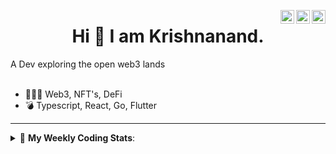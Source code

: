 <a href="https://twitter.com/incrypto32" target="_blank" rel="nofollow"><img align="right" alt="Pratik's Twitter" width="22px" src="https://cdn.jsdelivr.net/npm/simple-icons@v3/icons/twitter.svg" /></a><a href="https://www.linkedin.com/in/incrypto32" target="_blank" rel="nofollow"><img align="right" alt="Pratik's Linkdein" width="22px" src="https://cdn.jsdelivr.net/npm/simple-icons@v3/icons/linkedin.svg" /></a><a href="https://www.instagram.com/incrypto32" target="_blank" rel="nofollow"><img align="right" alt="Insta" width="22px" src="https://cdn.jsdelivr.net/npm/simple-icons@v3/icons/instagram.svg" /></a>

<center><h1> Hi 👋 I am Krishnanand. </h1></center>
A Dev exploring the open web3 lands

 <br /> 
 <br /> 

 
- 👨🏽‍💻  Web3, NFT's, DeFi
- 💣  Typescript, React, Go, Flutter
<!-- - 🌐 Visit my [porfolio website](https://incrypt32.github.io/) for complete background and contact. -->


---


<details> 
 <summary>🤖 <b>My Weekly Coding Stats</b>: </summary>
<br>

<!--START_SECTION:waka-->

```text
TypeScript   2 hrs 4 mins    ███████████████▓░░░░░░░░░   63.19 %
JSON         23 mins         ███░░░░░░░░░░░░░░░░░░░░░░   12.03 %
Rust         16 mins         ██░░░░░░░░░░░░░░░░░░░░░░░   08.20 %
TOML         15 mins         ██░░░░░░░░░░░░░░░░░░░░░░░   07.69 %
Other        9 mins          █▒░░░░░░░░░░░░░░░░░░░░░░░   04.97 %
```

<!--END_SECTION:waka-->

</details>



